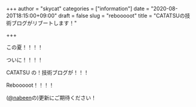 +++
author = "skycat"
categories = ["information"]
date = "2020-08-20T18:15:00+09:00"
draft = false
slug = "rebooooot"
title = "CATATSUの技術ブログがリブートします！"

+++

この夏！！！！

ついに！！！！

CATATSU の！技術ブログが！！！

Rebooooot！！！！

([@nabeen](https://github.com/nabeen)の)更新にご期待ください！
